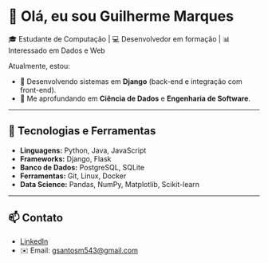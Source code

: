 # 👋 Olá, eu sou Guilherme Marques

🎓 Estudante de Computação | 💻 Desenvolvedor em formação | 📊 Interessado em Dados e Web

Atualmente, estou:
- 🔹 Desenvolvendo sistemas em **Django** (back-end e integração com front-end).
- 🔹 Me aprofundando em **Ciência de Dados** e **Engenharia de Software**.

---

## 🚀 Tecnologias e Ferramentas
- **Linguagens:** Python, Java, JavaScript
- **Frameworks:** Django, Flask
- **Banco de Dados:** PostgreSQL, SQLite
- **Ferramentas:** Git, Linux, Docker
- **Data Science:** Pandas, NumPy, Matplotlib, Scikit-learn

---

## 📫 Contato
- [LinkedIn](https://www.linkedin.com/in/guilherme-marques-a4337b358/)
- ✉️ Email: gsantosm543@gmail.com
